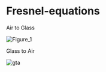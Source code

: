 # Fresnel-equations

Air to Glass

![Figure_1](https://user-images.githubusercontent.com/30459885/187594992-2777f23f-dd6a-4674-a5c6-21625d72b486.png)

Glass to Air

![gta](https://github.com/tacticstactics/Fresnel-equations/assets/30459885/bdf483b0-85f2-4a73-bbb7-ab5fbff29641)
